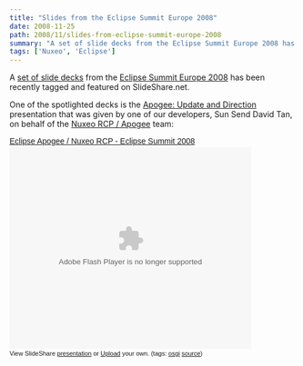 ```yaml
---
title: "Slides from the Eclipse Summit Europe 2008"
date: 2008-11-25
path: 2008/11/slides-from-eclipse-summit-europe-2008
summary: "A set of slide decks from the Eclipse Summit Europe 2008 has been recently tagged and featured on SlideShare.net."
tags: ['Nuxeo', 'Eclipse']
---
```


<p>A <a href="http://www.slideshare.net/tag/ese2008">set of slide decks</a> from the <a href="http://www.eclipsecon.org/summiteurope2008/">Eclipse Summit Europe 2008</a> has been recently tagged and featured on SlideShare.net.</p><p>One of the spotlighted decks is the <a href="http://www.slideshare.net/nuxeo/eclipse-apogee-nuxeo-rcp-eclipse-summit-2008-presentation">Apogee: Update and Direction</a> presentation that was given by one of our developers, Sun Send David Tan, on behalf of the <a href="http://www.nuxeo.com/en/products/platform/rcp/">Nuxeo RCP / Apogee</a> team:</p><div style="width:425px;text-align:left" id="__ss_783361"><a style="font:14px Helvetica,Arial,Sans-serif;display:block;margin:12px 0 3px 0;text-decoration:underline;" href="http://www.slideshare.net/nuxeo/eclipse-apogee-nuxeo-rcp-eclipse-summit-2008-presentation?type=powerpoint" title="Eclipse Apogee / Nuxeo RCP - Eclipse Summit 2008">Eclipse Apogee / Nuxeo RCP - Eclipse Summit 2008</a><object style="margin:0px" width="425" height="355"><param name="movie" value="http://static.slideshare.net/swf/ssplayer2.swf?doc=apogee-eclipse-1227538246709624-8&amp;stripped_title=eclipse-apogee-nuxeo-rcp-eclipse-summit-2008-presentation"><param name="allowFullScreen" value="true"><param name="allowScriptAccess" value="always"><embed src="http://static.slideshare.net/swf/ssplayer2.swf?doc=apogee-eclipse-1227538246709624-8&amp;stripped_title=eclipse-apogee-nuxeo-rcp-eclipse-summit-2008-presentation" type="application/x-shockwave-flash" allowscriptaccess="always" allowfullscreen="true" width="425" height="355"></embed></object><div style="font-size:11px;font-family:tahoma,arial;height:26px;padding-top:2px;">View SlideShare <a style="text-decoration:underline;" href="http://www.slideshare.net/nuxeo/eclipse-apogee-nuxeo-rcp-eclipse-summit-2008-presentation?type=powerpoint" title="View Eclipse Apogee / Nuxeo RCP - Eclipse Summit 2008 on SlideShare">presentation</a> or <a style="text-decoration:underline;" href="http://www.slideshare.net/upload?type=powerpoint">Upload</a> your own. (tags: <a style="text-decoration:underline;" href="http://slideshare.net/tag/osgi">osgi</a> <a style="text-decoration:underline;" href="http://slideshare.net/tag/source">source</a>)</div></div> 


